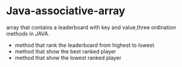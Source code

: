 # Java-associative-array
array  that contains a leaderboard with key and value,three ordination methods in JAVA.

 - method that rank the leaderboard from highest to lowest
 - method that show the best ranked player
 - method that show the lowest ranked player
